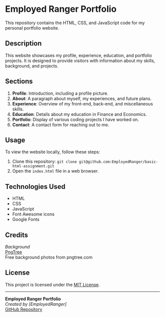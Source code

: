 # Employed Ranger Portfolio

This repository contains the HTML, CSS, and JavaScript code for my personal portfolio website.

## Description

This website showcases my profile, experience, education, and portfolio projects. It is designed to provide visitors with information about my skills, background, and projects.

## Sections

1. **Profile**: Introduction, including a profile picture.
2. **About**: A paragraph about myself, my experiences, and future plans.
3. **Experience**: Overview of my front-end, back-end, and miscellaneous skills.
4. **Education**: Details about my education in Finance and Economics.
5. **Portfolio**: Display of various coding projects I have worked on.
6. **Contact**: A contact form for reaching out to me.

## Usage

To view the website locally, follow these steps:

1. Clone this repository: `git clone git@github.com:EmployedRanger/basic-html-assignment.git`
2. Open the `index.html` file in a web browser.

## Technologies Used

- HTML
- CSS
- JavaScript
- Font Awesome icons
- Google Fonts

## Credits

*Background* <br>
[PngTree](https://pngtree.com/freebackground/3d-abstract-brush-background_986391.html) <br>
Free background photos from pngtree.com

## License

This project is licensed under the [MIT License](LICENSE).

---

**Employed Ranger Portfolio**<br>
*Created by [EmployedRanger]*<br>
[GitHub Repository](https://github.com/EmployedRanger/basic-html-assignment)

